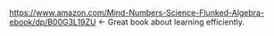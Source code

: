 https://www.amazon.com/Mind-Numbers-Science-Flunked-Algebra-ebook/dp/B00G3L19ZU <- Great book about learning efficiently.
